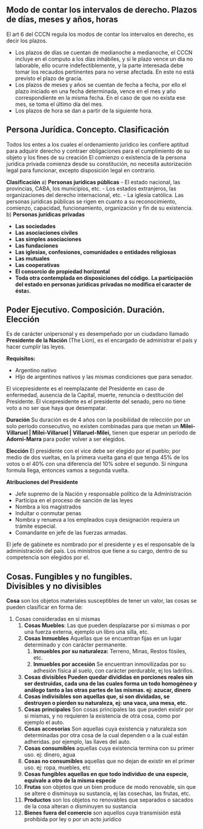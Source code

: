 ## Modo de contar los intervalos de derecho. Plazos de días, meses y años, horas
El art 6 del CCCN regula los modos de contar los intervalos en derecho, es decir los plazos.

- Los plazos de días se cuentan de medianoche a medianoche, el CCCN incluye en el computo a los días inhábiles, y si le plazo vence un día no laborable, ello ocurre indefectiblemente, y la parte interesada debe tomar los recaudos pertinentes para no verse afectada.
	En este no está previsto el plazo de gracia.
- Los plazos de meses y años se cuentan de fecha a fecha, por ello el plazo iniciado en una fecha determinada, vence en el mes y año correspondiente en la misma fecha. En el caso de que no exista ese mes, se toma el último día del mes.
- Los plazos de hora se dan a partir de la siguiente hora.
##  ⁠Persona Jurídica. Concepto. Clasificación 

Todos los entes a los cuales el ordenamiento jurídico les confiere aptitud para adquirir derecho y contraer obligaciones para el cumplimiento de su objeto y los fines de su creación
El comienzo o existencia de la persona jurídica privada comienza desde su constitución, no necesita autorización legal para funcionar, excepto disposición legal en contrario.

**Clasificación**
a) **Personas jurídicas públicas**
	- El estado nacional, las provincias, CABA, los municipios, etc.
	- Los estados extranjeros, las organizaciones del derecho internacional, etc.
	- La iglesia católica.
	Las personas jurídicas públicas se rigen en cuanto a su reconocimiento, comienzo, capacidad, funcionamiento, organización y fin de su existencia.
b) **Personas jurídicas privadas**
- **Las sociedades**
- **Las asociaciones civiles**
- **Las simples asociaciones**
- **Las fundaciones**
- **Las iglesias, confesiones, comunidades o entidades religiosas**
- **Las mutuales**
- **Las cooperativas**
- **El consorcio de propiedad horizontal**
- **Toda otra contemplada en disposiciones del código.**
**La participación del estado en personas jurídicas privadas no modifica el caracter de ésta**s.

## Poder Ejecutivo. Composición. Duración. Elección

Es de carácter unipersonal y es desempeñado por un ciudadano llamado **Presidente de la Nación** (The Lion), es el encargado de administrar el país y hacer cumplir las leyes.

**Requisitos:**
- Argentino nativo
- HIjo de argentinos nativos y las mismas condiciones que para senador.

El vicepresidente es el reemplazante del Presidente en caso de enfermedad, ausencia de la Capital, muerte, renuncia o destitución del Presidente.
El vicepresidente es el presidente del senado, pero no tiene voto a no ser que haya que desempatar.

**Duración** Su duración es de 4 años con la posibilidad de relección por un solo periodo consecutivo, no existen combinadas para que metan un **Milei-Villaruel | Milei-Villaruel | Villaruel-Milei,** tienen que esperar un periodo de **Adorni-Marra** para poder volver a ser elegidos.

**Elección**
El presidente con el vice debe ser elegido por el pueblo; por medio de dos vueltas, en la primera vuelta gana el que tenga 45% de los votos o el 40% con una diferencia del 10% sobre el segundo. Si ninguna formula llega, entonces vamos a segunda vuelta.

**Atribuciones del Presidente**
- Jefe supremo de la Nación y responsable político de la Administración
- Participa en el proceso de sanción de las leyes
- Nombra a los magistrados
- Indultar o conmutar penas
- Nombra y renueva a los empleados cuya designación requiera un trámite especial.
- Comandante en jefe de las fuerzas armadas.

El jefe de gabinete es nombrado por el presidente y es el responsable de la administración del país. 
Los ministros que tiene a su cargo, dentro de su competencia son elegidos por el.

## ⁠Cosas. Fungibles y no fungibles. Divisibles y no divisibles

**Cosa** son los objetos materiales susceptibles de tener un valor, las cosas se pueden clasificar en forma de:
1) Cosas consideradas en sí mismas
	1) **Cosas Muebles**: Las que pueden desplazarse por si mismas o por una fuerza externa, ejemplo un libro una silla, etc.
	2) **Cosas Inmuebles** Aquellas que se encuentran fijas en un lugar determinado y con carácter permanente.
		1) **Inmuebles por su naturaleza:** Terreno, Minas, Restos fósiles, etc.
		2) **Inmuebles por accesión** Se encuentran inmovilizadas por su adhesión física al suelo, con carácter perdurable, ej los ladrillos.
	3) **Cosas divisibles Pueden quedar divididas en porciones reales sin ser destruidas, cada una de las cuales forma un todo homogéneo y análogo tanto a las otras partes de las mismas. ej: azucar, dinero**
	4) **Cosas indivisibles son aquellas que, si son dividadas, se destruyen o pierden su naturaleza, ej: una vaca, una mesa, etc.**
	5) **Cosas principales** Son cosas principales las que pueden existir por si mismas, y no requieren la existencia de otra cosa, como por ejemplo el auto.
	6) **Cosas accesorias** Son aquellas cuya existencia y naturaleza son determinadas por otra cosa de la cual dependen o a la cual están adheridas. por ejemplo, las llaves del auto.
	7) **Cosas consumibles** aquellas cuya existencia termina con su primer uso. ej: dinero, agua
	8) **Cosas no consumibles** aquellas que no dejan de existir en el primer uso. ej: ropa, muebles, etc
	9) **Cosas fungibles aquellas en que todo individuo de una especie, equivale a otro de la misma especie** 
	10) **Frutas** son objetos que un bien produce de modo renovable, sin que se altere o disminuya su sustancia, ej las cosechas, las frutas, etc.
	11) **Productos** son los objetos no renovables que separados o sacados de la cosa alteran o disminuyen su sustancia 
	12) **Bienes fuera del comercio** son aquellos cuya transmisión está prohibida por ley o por un acto jurídico